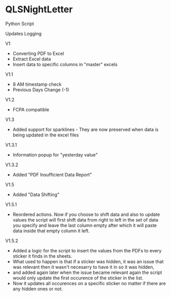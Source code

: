 # QLSNightLetter
Python Script

Updates Logging

V1

- Converting PDF to Excel
- Extract Excel data
- Insert data to specific columns in "master" excels

V1.1

- 8 AM timestamp check
- Previous Days Change (-1)

V1.2

- FCPA compatible

V1.3

- Added support for sparklines - They are now preserved when data is being updated in the excel files

V1.3.1

- Information popup for "yesterday value"

V1.3.2

- Added "PDF Insufficient Data Report"

V1.5

- Added "Data Shifting"

V1.5.1

- Reordered actions. Now if you choose to shift data and also to update values the script will first shift data from right to left 
   in the set of data you specify and leave the last column empty after which it will paste data inside that empty column it left.

V1.5.2

- Added a logic for the script to insert the values from the PDFs to every sticker it finds in the sheets. 
- What used to happen is that if a sticker was hidden, it was an issue that was relevant then it wasn't necesarry to have it in so it was hidden,
- and added again later when the issue became relevant again the script would only update the first occurence of the sticker in the list.
- Now it updates all occurences on a specific sticker no matter if there are any hidden ones or not.